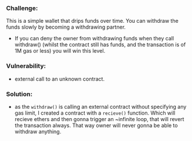 ### Challenge:
This is a simple wallet that drips funds over time. You can withdraw the funds slowly by becoming a withdrawing partner.
- If you can deny the owner from withdrawing funds when they call withdraw() (whilst the contract still has funds, and the transaction is of 1M gas or less) you will win this level.

### Vulnerability:
-  external call to an unknown contract. 

### Solution:
- as the `withdraw()` is calling an external contract without specifying any gas limit, I created a contract with a `recieve()` function. Which will recieve ethers and then gonna trigger an ~infinite loop, that will revert the transaction always. That way owner will never gonna be able to withdraw anything.